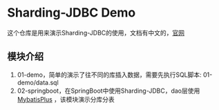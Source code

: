 # Sharding-JDBC Demo
这个仓库是用来演示Sharding-JDBC的使用，文档有中文的，[官网](https://shardingsphere.apache.org)


## 模块介绍
1. 01-demo，简单的演示了往不同的库插入数据，需要先执行SQL脚本: 01-demo/data.sql
2. 02-springboot，在SpringBoot中使用Sharding-JDBC，dao层使用[MybatisPlus](https://mp.baomidou.com/guide/#%E7%89%B9%E6%80%A7)
   ，该模块演示分库分表